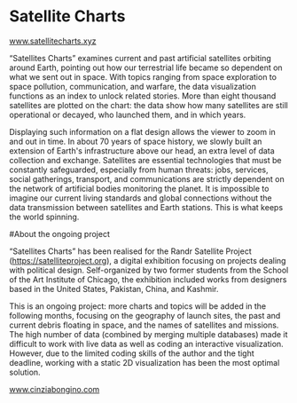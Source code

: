 # Satellite Charts

www.satellitecharts.xyz

“Satellites Charts” examines current and past artificial satellites orbiting around Earth, pointing out how our terrestrial life became so dependent on what we sent out in space. With topics ranging from space exploration to space pollution, communication, and warfare, the data visualization functions as an index to unlock related stories. More than eight thousand satellites are plotted on the chart: the data show how many satellites are still operational or decayed, who launched them, and in which years. 

Displaying such information on a flat design allows the viewer to zoom in and out in time. In about 70 years of space history, we slowly built an extension of Earth's infrastructure above our head, an extra level of data collection and exchange. Satellites are essential technologies that must be constantly safeguarded, especially from human threats: jobs, services, social gatherings, transport, and communications are strictly dependent on the network of artificial bodies monitoring the planet. It is impossible to imagine our current living standards and global connections without the data transmission between satellites and Earth stations. This is what keeps the world spinning.

#About the ongoing project

“Satellites Charts” has been realised for the Randr Satellite Project (https://satelliteproject.org), a digital exhibition focusing on projects dealing with political design. Self-organized by two former students from the School of the Art Institute of Chicago, the exhibition included works from designers based in the United States, Pakistan, China, and Kashmir.

This is an ongoing project: more charts and topics will be added in the following months, focusing on the geography of launch sites, the past and current debris floating in space, and the names of satellites and missions. The high number of data (combined by merging multiple databases) made it difficult to work with live data as well as coding an interactive visualization. However, due to the limited coding skills of the author and the tight deadline, working with a static 2D visualization has been the most optimal solution.

www.cinziabongino.com
